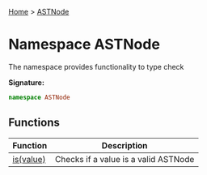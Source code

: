 [Home](../index.md) &gt; [ASTNode](./astnode.md)

# Namespace ASTNode

The namespace provides functionality to type check

<b>Signature:</b>

```typescript
namespace ASTNode 
```

## Functions

|  Function | Description |
|  --- | --- |
|  [is(value)](./astnode/variables/is_1.md) | Checks if a value is a valid ASTNode |

